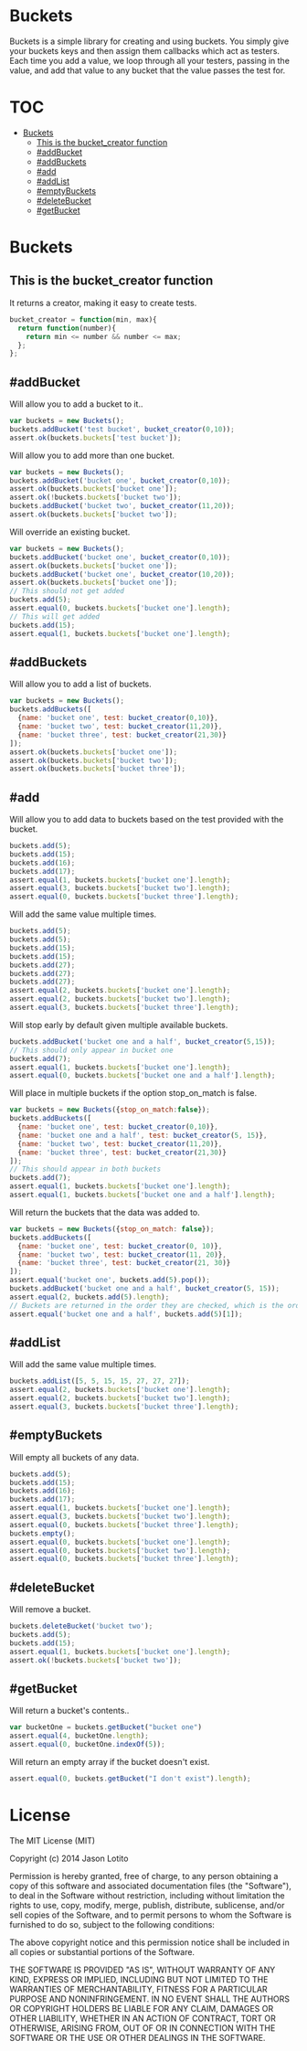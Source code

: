 # Buckets

Buckets is a simple library for creating and using buckets.  You simply give your buckets keys and then assign them
callbacks which act as testers.  Each time you add a value, we loop through all your testers, passing in the value, and
add that value to any bucket that the value passes the test for.

# TOC
   - [Buckets](#buckets)
     - [This is the bucket_creator function](#buckets-this-is-the-bucket_creator-function)
     - [#addBucket](#buckets-addbucket)
     - [#addBuckets](#buckets-addbuckets)
     - [#add](#buckets-add)
     - [#addList](#buckets-addlist)
     - [#emptyBuckets](#buckets-emptybuckets)
     - [#deleteBucket](#buckets-deletebucket)
     - [#getBucket](#buckets-getbucket)
<a name=""></a>
 
<a name="buckets"></a>
# Buckets
<a name="buckets-this-is-the-bucket_creator-function"></a>
## This is the bucket_creator function
It returns a creator, making it easy to create tests.

```js
bucket_creator = function(min, max){
  return function(number){
    return min <= number && number <= max;
  };
};
```

<a name="buckets-addbucket"></a>
## #addBucket
Will allow you to add a bucket to it..

```js
var buckets = new Buckets();
buckets.addBucket('test bucket', bucket_creator(0,10));
assert.ok(buckets.buckets['test bucket']);
```

Will allow you to add more than one bucket.

```js
var buckets = new Buckets();
buckets.addBucket('bucket one', bucket_creator(0,10));
assert.ok(buckets.buckets['bucket one']);
assert.ok(!buckets.buckets['bucket two']);
buckets.addBucket('bucket two', bucket_creator(11,20));
assert.ok(buckets.buckets['bucket two']);
```

Will override an existing bucket.

```js
var buckets = new Buckets();
buckets.addBucket('bucket one', bucket_creator(0,10));
assert.ok(buckets.buckets['bucket one']);
buckets.addBucket('bucket one', bucket_creator(10,20));
assert.ok(buckets.buckets['bucket one']);
// This should not get added
buckets.add(5);
assert.equal(0, buckets.buckets['bucket one'].length);
// This will get added
buckets.add(15);
assert.equal(1, buckets.buckets['bucket one'].length);
```

<a name="buckets-addbuckets"></a>
## #addBuckets
Will allow you to add a list of buckets.

```js
var buckets = new Buckets();
buckets.addBuckets([
  {name: 'bucket one', test: bucket_creator(0,10)},
  {name: 'bucket two', test: bucket_creator(11,20)},
  {name: 'bucket three', test: bucket_creator(21,30)}
]);
assert.ok(buckets.buckets['bucket one']);
assert.ok(buckets.buckets['bucket two']);
assert.ok(buckets.buckets['bucket three']);
```

<a name="buckets-add"></a>
## #add
Will allow you to add data to buckets based on the test provided with the bucket.

```js
buckets.add(5);
buckets.add(15);
buckets.add(16);
buckets.add(17);
assert.equal(1, buckets.buckets['bucket one'].length);
assert.equal(3, buckets.buckets['bucket two'].length);
assert.equal(0, buckets.buckets['bucket three'].length);
```

Will add the same value multiple times.

```js
buckets.add(5);
buckets.add(5);
buckets.add(15);
buckets.add(15);
buckets.add(27);
buckets.add(27);
buckets.add(27);
assert.equal(2, buckets.buckets['bucket one'].length);
assert.equal(2, buckets.buckets['bucket two'].length);
assert.equal(3, buckets.buckets['bucket three'].length);
```

Will stop early by default given multiple available buckets.

```js
buckets.addBucket('bucket one and a half', bucket_creator(5,15));
// This should only appear in bucket one
buckets.add(7);
assert.equal(1, buckets.buckets['bucket one'].length);
assert.equal(0, buckets.buckets['bucket one and a half'].length);
```

Will place in multiple buckets if the option stop_on_match is false.

```js
var buckets = new Buckets({stop_on_match:false});
buckets.addBuckets([
  {name: 'bucket one', test: bucket_creator(0,10)},
  {name: 'bucket one and a half', test: bucket_creator(5, 15)},
  {name: 'bucket two', test: bucket_creator(11,20)},
  {name: 'bucket three', test: bucket_creator(21,30)}
]);
// This should appear in both buckets
buckets.add(7);
assert.equal(1, buckets.buckets['bucket one'].length);
assert.equal(1, buckets.buckets['bucket one and a half'].length);
```

Will return the buckets that the data was added to.

```js
var buckets = new Buckets({stop_on_match: false});
buckets.addBuckets([
  {name: 'bucket one', test: bucket_creator(0, 10)},
  {name: 'bucket two', test: bucket_creator(11, 20)},
  {name: 'bucket three', test: bucket_creator(21, 30)}
]);
assert.equal('bucket one', buckets.add(5).pop());
buckets.addBucket('bucket one and a half', bucket_creator(5, 15));
assert.equal(2, buckets.add(5).length);
// Buckets are returned in the order they are checked, which is the order they are added
assert.equal('bucket one and a half', buckets.add(5)[1]);
```

<a name="buckets-addlist"></a>
## #addList
Will add the same value multiple times.

```js
buckets.addList([5, 5, 15, 15, 27, 27, 27]);
assert.equal(2, buckets.buckets['bucket one'].length);
assert.equal(2, buckets.buckets['bucket two'].length);
assert.equal(3, buckets.buckets['bucket three'].length);
```

<a name="buckets-emptybuckets"></a>
## #emptyBuckets
Will empty all buckets of any data.

```js
buckets.add(5);
buckets.add(15);
buckets.add(16);
buckets.add(17);
assert.equal(1, buckets.buckets['bucket one'].length);
assert.equal(3, buckets.buckets['bucket two'].length);
assert.equal(0, buckets.buckets['bucket three'].length);
buckets.empty();
assert.equal(0, buckets.buckets['bucket one'].length);
assert.equal(0, buckets.buckets['bucket two'].length);
assert.equal(0, buckets.buckets['bucket three'].length);
```

<a name="buckets-deletebucket"></a>
## #deleteBucket
Will remove a bucket.

```js
buckets.deleteBucket('bucket two');
buckets.add(5);
buckets.add(15);
assert.equal(1, buckets.buckets['bucket one'].length);
assert.ok(!buckets.buckets['bucket two']);
```

<a name="buckets-getbucket"></a>
## #getBucket
Will return a bucket's contents..

```js
var bucketOne = buckets.getBucket("bucket one")
assert.equal(4, bucketOne.length);
assert.equal(0, bucketOne.indexOf(5));
```

Will return an empty array if the bucket doesn't exist.

```js
assert.equal(0, buckets.getBucket("I don't exist").length);
```

# License

The MIT License (MIT)

Copyright (c) 2014 Jason Lotito

Permission is hereby granted, free of charge, to any person obtaining a copy
of this software and associated documentation files (the "Software"), to deal
in the Software without restriction, including without limitation the rights
to use, copy, modify, merge, publish, distribute, sublicense, and/or sell
copies of the Software, and to permit persons to whom the Software is
furnished to do so, subject to the following conditions:

The above copyright notice and this permission notice shall be included in
all copies or substantial portions of the Software.

THE SOFTWARE IS PROVIDED "AS IS", WITHOUT WARRANTY OF ANY KIND, EXPRESS OR
IMPLIED, INCLUDING BUT NOT LIMITED TO THE WARRANTIES OF MERCHANTABILITY,
FITNESS FOR A PARTICULAR PURPOSE AND NONINFRINGEMENT. IN NO EVENT SHALL THE
AUTHORS OR COPYRIGHT HOLDERS BE LIABLE FOR ANY CLAIM, DAMAGES OR OTHER
LIABILITY, WHETHER IN AN ACTION OF CONTRACT, TORT OR OTHERWISE, ARISING FROM,
OUT OF OR IN CONNECTION WITH THE SOFTWARE OR THE USE OR OTHER DEALINGS IN
THE SOFTWARE.
